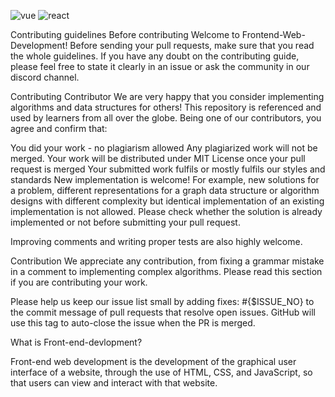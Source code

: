 ![vue](https://user-images.githubusercontent.com/76655825/194720575-f363f54b-07f7-46a0-878f-d618ecfb19f4.png)
![react](https://user-images.githubusercontent.com/76655825/194720609-2fb31525-eb96-4845-8fd0-53f6596b4c8f.png)


Contributing guidelines
Before contributing
Welcome to Frontend-Web-Development! Before sending your pull requests, make sure that you read the whole guidelines. If you have any doubt on the contributing guide, please feel free to state it clearly in an issue or ask the community in our discord channel.

Contributing
Contributor
We are very happy that you consider implementing algorithms and data structures for others! This repository is referenced and used by learners from all over the globe. Being one of our contributors, you agree and confirm that:

You did your work - no plagiarism allowed
Any plagiarized work will not be merged.
Your work will be distributed under MIT License once your pull request is merged
Your submitted work fulfils or mostly fulfils our styles and standards
New implementation is welcome! For example, new solutions for a problem, different representations for a graph data structure or algorithm designs with different complexity but identical implementation of an existing implementation is not allowed. Please check whether the solution is already implemented or not before submitting your pull request.

Improving comments and writing proper tests are also highly welcome.

Contribution
We appreciate any contribution, from fixing a grammar mistake in a comment to implementing complex algorithms. Please read this section if you are contributing your work.

Please help us keep our issue list small by adding fixes: #{$ISSUE_NO} to the commit message of pull requests that resolve open issues. GitHub will use this tag to auto-close the issue when the PR is merged.

What is Front-end-devlopment?

Front-end web development is the development of the graphical user interface of a website, through the use of HTML, CSS, and JavaScript, so that users can view and interact with that website.

